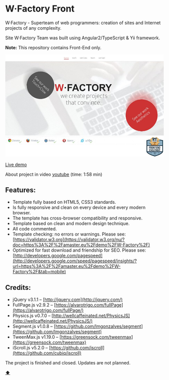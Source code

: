 # <a name='top'>W·Factory Front</a>

W·Factory - Superteam of web programmers: creation of sites and Internet projects of any complexity.

Site W·Factory Team was built using Angular2/TypeScript & Yii framework.

**Note:** This repository contains Front-End only.

![preview](https://github.com/Amaster-eu/W-Factory/blob/master/img/intro.jpg)
![compatibility](https://github.com/Amaster-eu/W-Factory/blob/master/img/compatible-3.jpg)

[Live demo](https://amaster.eu/demo/W-Factory/)

About project in video [youtube](https://www.youtube.com/watch?v=ZyC59_KgOsY) (time: 1:58 min)

## Features:
- Template fully based on HTML5, CSS3 standards. 
- Is fully responsive and clean on every device and every modern browser. 
- The template has cross-browser compatibility and responsive. 
- Template based on clean and modern design technique. 
- All code commented. 
- Template checking: no errors or warnings. Please see: [https://validator.w3.org](https://validator.w3.org/nu/?doc=https%3A%2F%2Famaster.eu%2Fdemo%2FW-Factory%2F)
- Optimized for fast download and friendship for SEO. Please see: [http://developers.google.com/pagespeed](http://developers.google.com/speed/pagespeed/insights/?url=https%3A%2F%2Famaster.eu%2Fdemo%2FW-Factory%2F&tab=mobile)

## Credits:
- jQuery v3.1.1 – [http://jquery.com](http://jquery.com/) 
- FullPage.js v2.9.2 – [https://alvarotrigo.com/fullPage](https://alvarotrigo.com/fullPage/)
- Physics.js v0.7.0 – [http://wellcaffeinated.net/PhysicsJS](http://wellcaffeinated.net/PhysicsJS/)
- Segment.js v1.0.8 – [https://github.com/lmgonzalves/segment](https://github.com/lmgonzalves/segment)
- TweenMax.js v1.19.0 – [https://greensock.com/tweenmax](https://greensock.com/tweenmax)
- iScroll.js v5.2.0 – [https://github.com/iscroll](https://github.com/cubiq/iscroll)

The project is finished and closed. Updates are not planned.

**[⬆](#top)**
